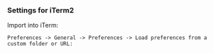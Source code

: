 ### Settings for iTerm2

Import into iTerm:

```
Preferences -> General -> Preferences -> Load preferences from a custom folder or URL:
```
